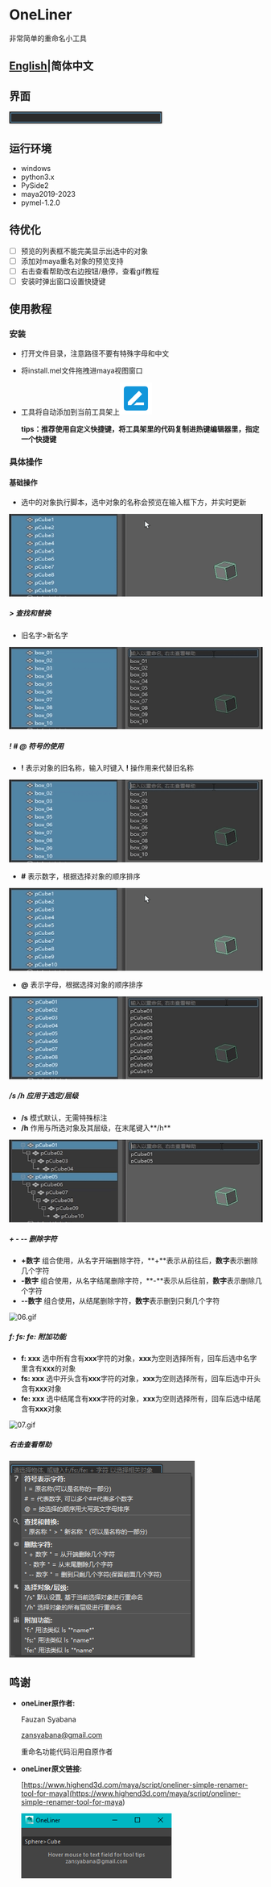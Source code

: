 # OneLiner

非常简单的重命名小工具

## [English](README.md)|简体中文

## 界面

![image.png](images/10.png "如名所示，只有一行，极简")

## 运行环境

- windows
- python3.x
- PySide2
- maya2019-2023
- pymel-1.2.0

## 待优化

- [ ] 预览的列表框不能完美显示出选中的对象
- [ ] 添加对maya重名对象的预览支持
- [ ] 右击查看帮助改右边按钮/悬停，查看gif教程
- [ ] 安装时弹出窗口设置快捷键

## 使用教程

### 安装

- 打开文件目录，注意路径不要有特殊字母和中文
- 将install.mel文件拖拽进maya视图窗口
- 工具将自动添加到当前工具架上![icon.png](images/icon/icon.png)

    **tips：推荐使用自定义快捷键，将工具架里的代码复制进热键编辑器里，指定一个快捷键**

### 具体操作

#### 基础操作

- 选中的对象执行脚本，选中对象的名称会预览在输入框下方，并实时更新

![01.gif](images/01.gif "在输入框内直接输入要变更的名字，新名字将在输入框下方预览，回车执行重命名")

##### > 查找和替换

- 旧名字>新名字

![03.gif](images/03.gif "可与 @ # 一起使用")

##### ! # @ 符号的使用

- **!** 表示对象的旧名称，输入时键入 **!** 操作用来代替旧名称

![02.gif](images/02.gif "可以在输入文本的任何位置，可以多次使用可与 # @ 一起使用")

- **#** 表示数字，根据选择对象的顺序排序

![01.gif](images/01.gif "可以键入多个用来表示多个数字可与 ! @ 一起使用")

- **@** 表示字母，根据选择对象的顺序排序

![04.gif](images/04.gif "只能键入一次可与 ! # 一起使用")

##### /s /h 应用于选定/层级

- **/s** 模式默认，无需特殊标注
- **/h** 作用与所选对象及其层级，在末尾键入**/h**

![05.gif](images/05.gif "可与其他符号一起使用")

##### + - -- 删除字符

- **+数字** 组合使用，从名字开端删除字符，**+**表示从前往后，**数字**表示删除几个字符
- **-数字** 组合使用，从名字结尾删除字符，**-**表示从后往前，**数字**表示删除几个字符
- **--数字** 组合使用，从结尾删除字符，**数字**表示删到只剩几个字符

![06.gif](images/06.gif "不可与其他符号一起使用")

##### f: fs: fe: 附加功能

- **f: xxx** 选中所有含有**xxx**字符的对象，**xxx**为空则选择所有，回车后选中名字里含有**xxx**的对象
- **fs: xxx** 选中开头含有**xxx**字符的对象，**xxx**为空则选择所有，回车后选中开头含有**xxx**对象
- **fe: xxx** 选中结尾含有**xxx**字符的对象，**xxx**为空则选择所有，回车后选中结尾含有**xxx**对象

![07.gif](images/07.gif)

##### 右击查看帮助

![08.png](images/08.png)

## 鸣谢

- **oneLiner原作者:**

    Fauzan Syabana

    zansyabana@gmail.com

    重命名功能代码沿用自原作者

- **oneLiner原文链接:**

    [https://www.highend3d.com/maya/script/oneliner-simple-renamer-tool-for-maya](<https://www.highend3d.com/maya/script/oneliner-simple-renamer-tool-for-maya>)

    ![09.png](images/09.png "原UI")
